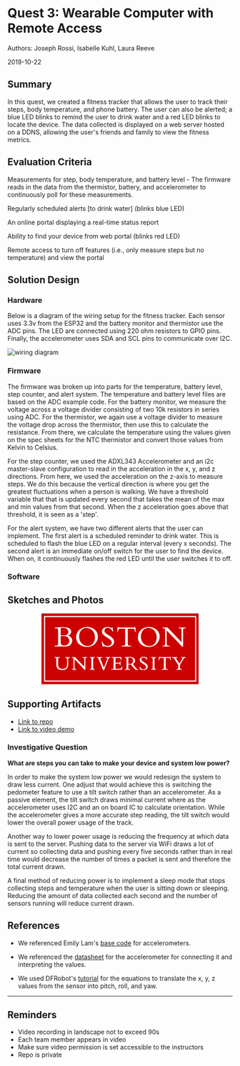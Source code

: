 # Quest 3: Wearable Computer with Remote Access
Authors: Joseph Rossi, Isabelle Kuhl, Laura Reeve

2019-10-22

## Summary

In this quest, we created a fitness tracker that allows the user to track their steps, body temperature, and phone battery. The user can also be alerted; a blue LED blinks to remind the user to drink water and a red LED blinks to locate the device. The data collected is displayed on a web server hosted on a DDNS, allowing the user's friends and family to view the fitness metrics.


## Evaluation Criteria

Measurements for step, body temperature, and battery level - The firmware reads in the data from the thermistor, battery, and accelerometer to continuously poll for these measurements.

Regularly scheduled alerts [to drink water] (blinks blue LED)

An online portal displaying a real-time status report

Ability to find your device from web portal (blinks red LED)

Remote access to turn off features (i.e., only measure steps but no temperature) and view the portal

## Solution Design

### Hardware

Below is a diagram of the wiring setup for the fitness tracker. Each sensor uses 3.3v from the ESP32 and the battery monitor and thermistor use the ADC pins. The LED are connected using 220 ohm resistors to GPIO pins. Finally, the accelerometer uses SDA and SCL pins to communicate over I2C.

![wiring diagram]()

### Firmware

The firmware was broken up into parts for the temperature, battery level, step counter, and alert system. The temperature and battery level files are based on the ADC example code. For the battery monitor, we measure the voltage across a voltage divider consisting of two 10k resistors in series using ADC. For the thermistor, we again use a voltage divider to measure the voltage drop across the thermistor, then use this to calculate the resistance. From there, we calculate the temperature using the values given on the spec sheets for the NTC thermistor and convert those values from Kelvin to Celsius.

For the step counter, we used the ADXL343 Accelerometer and an i2c master-slave configuration to read in the acceleration in the x, y, and z directions. From here, we used the acceleration on the z-axis to measure steps. We do this because the vertical direction is where you get the greatest fluctuations when a person is walking. We have a threshold variable that that is updated every second that takes the mean of the max and min values from that second. When the z acceleration goes above that threshold, it is seen as a 'step'.

For the alert system, we have two different alerts that the user can implement. The first alert is a scheduled reminder to drink water. This is scheduled to flash the blue LED on a regular interval (every x seconds). The second alert is an immediate on/off switch for the user to find the device. When on, it continuously flashes the red LED until the user switches it to off.

### Software

## Sketches and Photos

<center><img src="./images/example.png" width="70%" /></center>  
<center> </center>


## Supporting Artifacts

- [Link to repo]()
- [Link to video demo]()

### Investigative Question

**What are steps you can take to make your device and system low power?**

In order to make the system low power we would redesign the system to draw less current. One adjust that would achieve this is switching the pedometer feature to use a tilt switch rather than an accelerometer. As a passive element, the tilt switch draws minimal current where as the accelerometer uses I2C and an on board IC to calculate orientation. While the accelerometer gives a more accurate step reading, the tilt switch would lower the overall power usage of the track.

Another way to lower power usage is reducing the frequency at which data is sent to the server. Pushing data to the server via WiFi draws a lot of current so collecting data and pushing every five seconds rather than in real time would decrease the number of times a packet is sent and therefore the total current drawn.

A final method of reducing power is to implement a sleep mode that stops collecting steps and temperature when the user is sitting down or sleeping. Reducing the amount of data collected each second and the number of sensors running will reduce current drawn.


## References

* We referenced Emily Lam's [base code](https://github.com/BU-EC444/code-examples/tree/master/i2c-accel) for accelerometers.

* We referenced the [datasheet](https://cdn-learn.adafruit.com/assets/assets/000/070/556/original/adxl343.pdf?1549287964) for the accelerometer for connecting it and interpreting the values.

* We used DFRobot's [tutorial](https://wiki.dfrobot.com/How_to_Use_a_Three-Axis_Accelerometer_for_Tilt_Sensing) for the equations to translate the x, y, z values from the sensor into pitch, roll, and yaw.
-----

## Reminders

- Video recording in landscape not to exceed 90s
- Each team member appears in video
- Make sure video permission is set accessible to the instructors
- Repo is private
